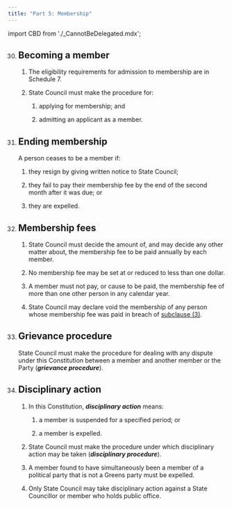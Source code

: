 ```yaml
---
title: "Part 5: Membership"
---
```


import CBD from './_CannotBeDelegated.mdx';

30. ## Becoming a member

    1.  The eligibility requirements for admission to membership are
        in Schedule 7.

    2.  State Council must make the procedure for:

        <subclause-letters>

        1.  applying for membership; and

        2.  admitting an applicant as a member.

        </subclause-letters>

31. ## Ending membership

    A person ceases to be a member if:

    1.  they resign by giving written notice to State Council;

    2.  they fail to pay their membership fee by the end of the second month
    after it was due; or

    3.  they are expelled.



32. ## Membership fees

    1.  State Council must decide the amount of, and may decide any
        other matter about, the membership fee to be paid annually by
        each member.

    2.  No membership fee may be set at or reduced to less than one
        dollar.

    3.  A member must not pay, or cause to be paid, the membership fee
        of more than one other person in any calendar year.

    4.  State Council may declare void the membership of any person
        whose membership fee was paid in breach of [subclause (3)](#32.3).

33. ## Grievance procedure

    State Council must make the procedure for dealing with any dispute under
    this Constitution between a member and another member or the Party
    (***grievance procedure***).

34. ## Disciplinary action

    1.  In this Constitution, ***disciplinary action*** means:

        <subclause-letters>

        1.  a member is suspended for a specified period; or

        2.  a member is expelled.

        </subclause-letters>

    2.  State Council must make the procedure under which disciplinary
        action may be taken (***disciplinary procedure***).

    3.  A member found to have simultaneously been a member of a
        political party that is not a Greens party must be expelled.

    4.  <CBD /> Only State Council may take disciplinary action against a State
        Councillor or member who holds public office.



